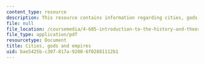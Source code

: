 ```yaml
---
content_type: resource
description: This resource contains information regarding cities, gods and empires.
file: null
file_location: /coursemedia/4-605-introduction-to-the-history-and-theory-of-architecture-spring-2012/bae5425bc307817a92006f02881112b1_MIT4_605S12_lec05.pdf
file_type: application/pdf
resourcetype: Document
title: Cities, gods and empires
uid: bae5425b-c307-817a-9200-6f02881112b1
---
```

